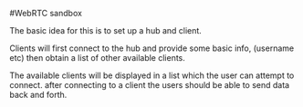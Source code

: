 #WebRTC sandbox


The basic idea for this is to set up a hub and client.

Clients will first connect to the hub and provide some basic info, (username etc) then obtain a list of other available clients.

The available clients will be displayed in a list which the user can attempt to connect. after connecting to a client the users should be able to send data back and forth. 
